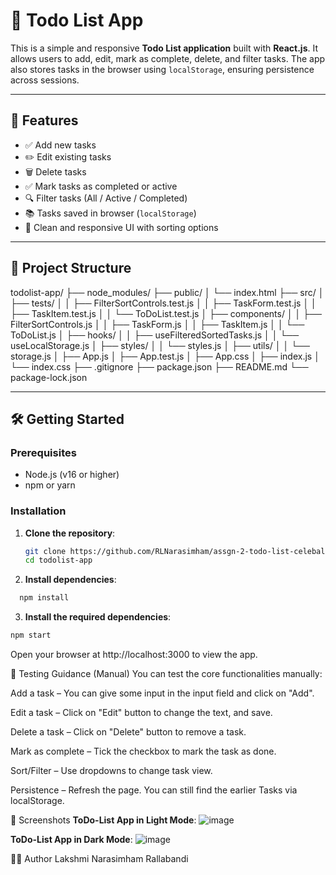 # 📝 Todo List App

This is a simple and responsive **Todo List application** built with **React.js**. It allows users to add, edit, mark as complete, delete, and filter tasks. The app also stores tasks in the browser using `localStorage`, ensuring persistence across sessions.

---

## 🚀 Features

- ✅ Add new tasks
- ✏️ Edit existing tasks
- 🗑️ Delete tasks
- ✅ Mark tasks as completed or active
- 🔍 Filter tasks (All / Active / Completed)
- 📚 Tasks saved in browser (`localStorage`)
- 🎨 Clean and responsive UI with sorting options

---

## 📁 Project Structure

todolist-app/
├── node_modules/
├── public/
│   └── index.html
├── src/
│   ├── tests/
│   │   ├── FilterSortControls.test.js
│   │   ├── TaskForm.test.js
│   │   ├── TaskItem.test.js
│   │   └── ToDoList.test.js
│   ├── components/
│   │   ├── FilterSortControls.js
│   │   ├── TaskForm.js
│   │   ├── TaskItem.js
│   │   └── ToDoList.js
│   ├── hooks/
│   │   ├── useFilteredSortedTasks.js
│   │   └── useLocalStorage.js
│   ├── styles/
│   │   └── styles.js
│   ├── utils/
│   │   └── storage.js
│   ├── App.js
│   ├── App.test.js
│   ├── App.css
│   ├── index.js
│   └── index.css
├── .gitignore
├── package.json
├── README.md
└── package-lock.json

---

## 🛠️ Getting Started

### Prerequisites
- Node.js (v16 or higher)
- npm or yarn

### Installation

1. **Clone the repository**:
   ```bash
   git clone https://github.com/RLNarasimham/assgn-2-todo-list-celebal-tech.git
   cd todolist-app

2. **Install dependencies**:

```bash
  npm install
```
3. **Install the required dependencies**:

```bash
npm start
```
Open your browser at http://localhost:3000 to view the app.

🧪 Testing Guidance (Manual)
You can test the core functionalities manually:

Add a task – You can give some input in the input field and click on "Add".

Edit a task – Click on "Edit" button to change the text, and save.

Delete a task – Click on "Delete" button to remove a task.

Mark as complete – Tick the checkbox to mark the task as done.

Sort/Filter – Use dropdowns to change task view.

Persistence – Refresh the page. You can still find the earlier Tasks via localStorage.

📸 Screenshots
**ToDo-List App in Light Mode**:
![image](https://github.com/user-attachments/assets/75f26766-eee0-44a0-af99-c8e2c85c46b2)

**ToDo-List App in Dark Mode**:
![image](https://github.com/user-attachments/assets/1b2a7f7f-e7b3-40f1-b9f4-5482da98fefb)

🧑‍💻 Author
Lakshmi Narasimham Rallabandi
